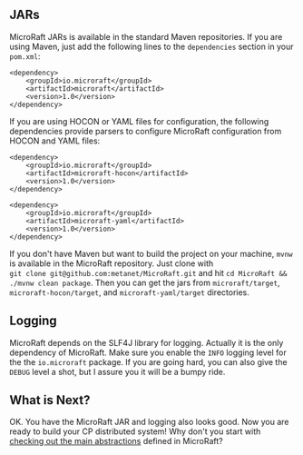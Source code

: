 ## JARs

MicroRaft JARs is available in the standard Maven repositories. If you are 
using Maven, just add the following lines to the `dependencies` section in 
your `pom.xml`:

~~~~{.xml}
<dependency>
    <groupId>io.microraft</groupId>
    <artifactId>microraft</artifactId>
    <version>1.0</version>
</dependency>
~~~~

If you are using HOCON or YAML files for configuration, the following 
dependencies provide parsers to configure MicroRaft configuration from HOCON 
and YAML files:

~~~~{.xml}
<dependency>
	<groupId>io.microraft</groupId>
	<artifactId>microraft-hocon</artifactId>
	<version>1.0</version>
</dependency>
~~~~

~~~~{.xml}
<dependency>
	<groupId>io.microraft</groupId>
	<artifactId>microraft-yaml</artifactId>
	<version>1.0</version>
</dependency>
~~~~

If you don't have Maven but want to build the project on your machine, `mvnw` 
is available in the MicroRaft repository. Just clone with  
`git clone git@github.com:metanet/MicroRaft.git` and hit 
`cd MicroRaft && ./mvnw clean package`. Then you can get the jars from 
`microraft/target`, `microraft-hocon/target`, and `microraft-yaml/target` 
directories. 


## Logging

MicroRaft depends on the SLF4J library for logging. Actually it is the only
dependency of MicroRaft. Make sure you enable the `INFO` logging level for the 
the `io.microraft` package. If you are going hard, you can also give 
the `DEBUG` level a shot, but I assure you it will be a bumpy ride.


## What is Next?

OK. You have the MicroRaft JAR and logging also looks good. Now you are ready
to build your CP distributed system! Why don't you start with
[checking out the main abstractions](main-abstractions.md) defined in 
MicroRaft?   
